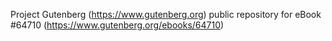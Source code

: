 Project Gutenberg (https://www.gutenberg.org) public repository for
eBook #64710 (https://www.gutenberg.org/ebooks/64710)
